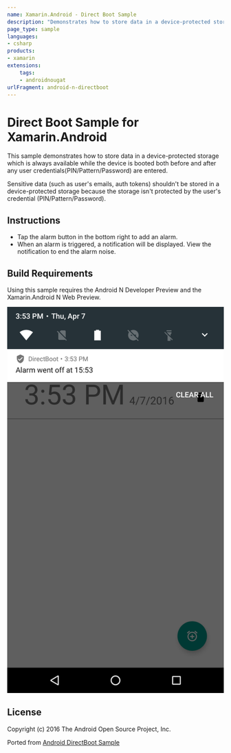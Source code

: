 ```yaml
---
name: Xamarin.Android - Direct Boot Sample
description: "Demonstrates how to store data in a device-protected storage which is always available while the device is booted... (Android Nougat)"
page_type: sample
languages:
- csharp
products:
- xamarin
extensions:
    tags:
    - androidnougat
urlFragment: android-n-directboot
---
```

# Direct Boot Sample for Xamarin.Android

This sample demonstrates how to store data in a device-protected storage which is always available
while the device is booted both before and after any user credentials(PIN/Pattern/Password) are entered.

Sensitive data (such as user's emails, auth tokens) shouldn't be stored in a device-protected storage
because the storage isn't protected by the user's credential (PIN/Pattern/Password).

## Instructions

* Tap the alarm button in the bottom right to add an alarm.
* When an alarm is triggered, a notification will be displayed. View the notification to end the alarm noise.

## Build Requirements

Using this sample requires the Android N Developer Preview and the Xamarin.Android N Web Preview.

![Direct Boot Sample application screenshot](Screenshots/alarm_notification.png "Direct Boot Sample application screenshot")

## License

Copyright (c) 2016 The Android Open Source Project, Inc.

Ported from [Android DirectBoot Sample](https://github.com/googlesamples/android-DirectBoot)
